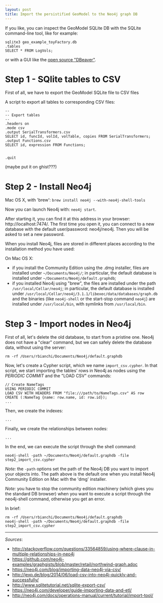 ```yaml
---
layout: post
title: Import the persistified GeoModel to the Neo4j graph DB
---
```


If you like, you can inspect the GeoModel SQLite DB with the SQLite command-line tool, like for example: 

    sqlite3 geo_example_toyFactory.db
    .tables
    SELECT * FROM LogVols;


or with a GUI like the [open source "DBeaver"](http://dbeaver.jkiss.org/).

# Step 1 - SQlite tables to CSV

First of all, we have to export the GeoModel SQLite file to CSV files


A script to export all tables to corresponding CSV files:

    --
    -- Export tables
    --
    .headers on
    .mode csv
    .output SerialTransformers.csv
    SELECT id, funcId, volId, volTable, copies FROM SerialTransformers;
    .output Functions.csv
    SELECT id, expression FROM Functions;
    
    
    .quit

(maybe put it on ghist???)

# Step 2 - Install Neo4j

Mac OS X, with 'brew':  `brew install neo4j --with-neo4j-shell-tools`

Now you can launch Neo4j with: `neo4j start`. 

After starting it, you can find it at this address in your browser: http://localhost:7474/.
The first time you open it, you can connect to a new database with the default user/password: neo4j/neo4j. Then you will be asked to set a new password.

When you install Neo4j, files are stored in different places according to the installation method you have used:

On Mac OS X:

* if you install the Community Edition using the .dmg installer, files are installed under `~/Documents/Neo4j/`; in particular, the default database is installed under `~/Documents/Neo4j/default.graphdb`;
* if you installed Neo4j using "brew", the files are installed under the path `/usr/local/Cellar/neo4j`; in particular, the default database is installed under `/usr/local/Cellar/neo4j/3.1.1/libexec/data/databases/graph.db` and the binaries (like `neo4j-shell` or the start-stop command `neo4j`) are installed under `/usr/local/bin`, with symlinks from `/usr/local/bin`.



# Step 3 - Import nodes in Neo4j

First of all, let's delete the old database, to start from a pristine one. Neo4j does not have a "clear" command, but we can safely delete the database data, without using the server:

    rm -rf /Users/rbianchi/Documents/Neo4j/default.graphdb

Now, let's create a Cypher script, which we name `import_csv.cypher`. In that script, we start importing the tables' rows in Neo4j as nodes using the *PERIODIC COMMIT* and the "LOAD CSV" commands:

    // Create NameTags
    USING PERIODIC COMMIT
    LOAD CSV WITH HEADERS FROM "file:///path/to/NameTags.csv" AS row
    CREATE (:NameTag {name: row.name, id: row.id});
    ...

Then, we create the indexes:

    ...

Finally, we create the relationships between nodes:

    ...

In the end, we can execute the script through the shell command:

    neo4j-shell -path ~/Documents/Neo4j/default.graphdb -file step2_import_csv.cypher

*Note:* the `-path` options set the path of the Neo4j DB you want to import your objects into. The path above is the default one when you install Neo4j Community Edition on Mac with the 'dmg' installer.

*Note:* you have to stop the community edition machinery (which gives you the standard DB browser) when you want to execute a script through the neo4j-shell command, otherwise you get an error.

In brief:

    rm -rf /Users/rbianchi/Documents/Neo4j/default.graphdb
    neo4j-shell -path ~/Documents/Neo4j/default.graphdb -file step2_import_csv.cypher


----

*Sources*:

* http://stackoverflow.com/questions/33564859/using-where-clause-in-multiple-relationships-in-neo4j
* https://github.com/neo4j-examples/graphgists/blob/master/retail/northwind-graph.adoc
* https://neo4j.com/blog/importing-data-neo4j-via-csv/
* http://jexp.de/blog/2014/06/load-csv-into-neo4j-quickly-and-successfully/
* http://www.sqlitetutorial.net/sqlite-export-csv/
* https://neo4j.com/developer/guide-importing-data-and-etl/
* http://neo4j.com/docs/operations-manual/current/tutorial/import-tool/


